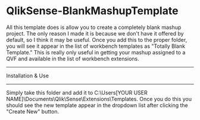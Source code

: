 QlikSense-BlankMashupTemplate
================
All this template does is allow you to create a completely blank mashup project.  The only reason I made it is because we don't have it offered by default, so I think it may be useful.  Once you add this to the proper folder, you will see it appear in the list of workbench templates as "Totally Blank Template."  This is really only useful in getting your mashup assigned to a QVF and available in the list of workbench extensions.

*********************************
Installation & Use
*********************************
Simply take this folder and add it to C:\Users\[YOUR USER NAME]\Documents\Qlik\Sense\Extensions\Templates.
Once you do this you should see the new template appear in the dropdown list after clicking the "Create New" button.